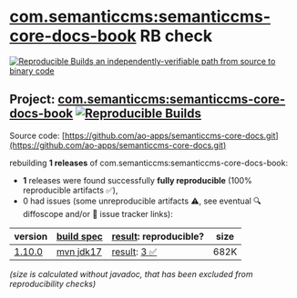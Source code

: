 [com.semanticcms:semanticcms-core-docs-book](https://central.sonatype.com/artifact/com.semanticcms/semanticcms-core-docs-book/versions) RB check
=======

[![Reproducible Builds](https://reproducible-builds.org/images/logos/rb.svg) an independently-verifiable path from source to binary code](https://reproducible-builds.org/)

## Project: [com.semanticcms:semanticcms-core-docs-book](https://central.sonatype.com/artifact/com.semanticcms/semanticcms-core-docs-book/versions) [![Reproducible Builds](https://img.shields.io/endpoint?url=https://raw.githubusercontent.com/jvm-repo-rebuild/reproducible-central/master/content/com/semanticcms/semanticcms-core-docs-book/badge.json)](https://github.com/jvm-repo-rebuild/reproducible-central/blob/master/content/com/semanticcms/semanticcms-core-docs-book/README.md)

Source code: [https://github.com/ao-apps/semanticcms-core-docs.git](https://github.com/ao-apps/semanticcms-core-docs.git)

rebuilding **1 releases** of com.semanticcms:semanticcms-core-docs-book:
- **1** releases were found successfully **fully reproducible** (100% reproducible artifacts :white_check_mark:),
- 0 had issues (some unreproducible artifacts :warning:, see eventual :mag: diffoscope and/or :memo: issue tracker links):

| version | [build spec](/BUILDSPEC.md) | [result](https://reproducible-builds.org/docs/jvm/): reproducible? | size |
| -- | --------- | ------ | -- |
| [1.10.0](https://central.sonatype.com/artifact/com.semanticcms/semanticcms-core-docs-book/1.10.0/pom) | [mvn jdk17](semanticcms-core-docs-book-1.10.0.buildspec) | [result](semanticcms-core-docs-book-1.10.0.buildinfo): [3 :white_check_mark: ](semanticcms-core-docs-book-1.10.0.buildcompare) | 682K |

<i>(size is calculated without javadoc, that has been excluded from reproducibility checks)</i>
